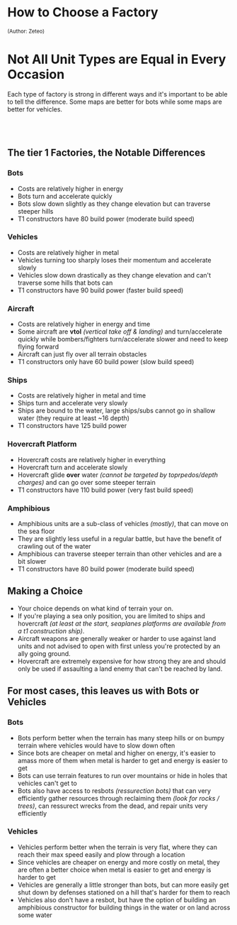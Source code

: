# How to Choose a Factory
<sup>(Author: Zeteo)</sup>

# Not All Unit Types are Equal in Every Occasion

Each type of factory is strong in different ways and it's important to be able to tell the difference. Some maps are better for bots while some maps are better for vehicles.

<br><br>

## The tier 1 Factories, the Notable Differences

### Bots
  - Costs are relatively higher in energy
  - Bots turn and accelerate quickly
  - Bots slow down slightly as they change elevation but can traverse steeper hills
  - T1 constructors have 80 build power (moderate build speed)
### Vehicles
  - Costs are relatively higher in metal
  - Vehicles turning too sharply loses their momentum and accelerate slowly
  - Vehicles slow down drastically as they change elevation and can't traverse some hills that bots can
  - T1 constructors have 90 build power (faster build speed)
### Aircraft
  - Costs are relatively higher in energy and time
  - Some aircraft are **vtol** *(vertical take off & landing)* and turn/accelerate quickly while bombers/fighters turn/accelerate slower and need to keep flying forward
  - Aircraft can just fly over all terrain obstacles
  - T1 constructors only have 60 build power (slow build speed)
### Ships
  - Costs are relatively higher in metal and time
  - Ships turn and accelerate very slowly
  - Ships are bound to the water, large ships/subs cannot go in shallow water (they require at least ~16 depth)
  - T1 constructors have 125 build power
### Hovercraft Platform
  - Hovercraft costs are relatively higher in everything
  - Hovercraft turn and accelerate slowly
  - Hovercraft glide **over** water *(cannot be targeted by toprpedos/depth charges)* and can go over some steeper terrain
  - T1 constructors have 110 build power (very fast build speed)
### Amphibious
  - Amphibious units are a sub-class of vehicles *(mostly)*, that can move on the sea floor
  - They are slightly less useful in a regular battle, but have the benefit of crawling out of the water
  - Amphibious can traverse steeper terrain than other vehicles and are a bit slower
  - T1 constructors have 80 build power (moderate build speed)


## Making a Choice

- Your choice depends on what kind of terrain your on. 
- If you're playing a sea only position, you are limited to ships and hovercraft *(at least at the start, seaplanes platforms are available from a t1 construction ship)*.
- Aircraft weapons are generally weaker or harder to use against land units and not advised to open with first unless you're protected by an ally going ground.
- Hovercraft are extremely expensive for how strong they are and should only be used if assaulting a land enemy that can't be reached by land.

## For most cases, this leaves us with Bots or Vehicles

### Bots
- Bots perform better when the terrain has many steep hills or on bumpy terrain where vehicles would have to slow down often
- Since bots are cheaper on metal and higher on energy, it's easier to amass more of them when metal is harder to get and energy is easier to get
- Bots can use terrain features to run over mountains or hide in holes that vehicles can't get to
- Bots also have access to resbots *(ressurection bots)* that can very efficiently gather resources through reclaiming them *(look for rocks / trees)*,  can ressurect wrecks from the dead, and repair units very efficiently
### Vehicles
- Vehicles perform better when the terrain is very flat, where they can reach their max speed easily and plow through a location
- Since vehicles are cheaper on energy and more costly on metal, they are often a better choice when metal is easier to get and energy is harder to get
- Vehicles are generally a little stronger than bots, but can more easily get shut down by defenses stationed on a hill that's harder for them to reach
- Vehicles also don't have a resbot, but have the option of building an amphibious constructor for building things in the water or on land across some water













